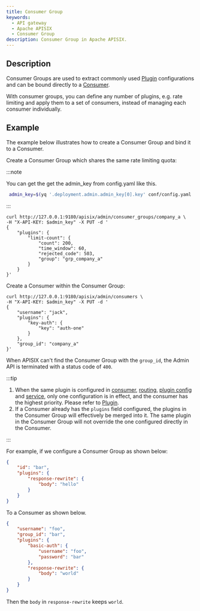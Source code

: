 ```yaml
---
title: Consumer Group
keywords:
  - API gateway
  - Apache APISIX
  - Consumer Group
description: Consumer Group in Apache APISIX.
---
```


<!--
#
# Licensed to the Apache Software Foundation (ASF) under one or more
# contributor license agreements.  See the NOTICE file distributed with
# this work for additional information regarding copyright ownership.
# The ASF licenses this file to You under the Apache License, Version 2.0
# (the "License"); you may not use this file except in compliance with
# the License.  You may obtain a copy of the License at
#
#     http://www.apache.org/licenses/LICENSE-2.0
#
# Unless required by applicable law or agreed to in writing, software
# distributed under the License is distributed on an "AS IS" BASIS,
# WITHOUT WARRANTIES OR CONDITIONS OF ANY KIND, either express or implied.
# See the License for the specific language governing permissions and
# limitations under the License.
#
-->

## Description

Consumer Groups are used to extract commonly used [Plugin](./plugin.md) configurations and can be bound directly to a [Consumer](./consumer.md).

With consumer groups, you can define any number of plugins, e.g. rate limiting and apply them to a set of consumers,
instead of managing each consumer individually.

## Example

The example below illustrates how to create a Consumer Group and bind it to a Consumer.

Create a Consumer Group which shares the same rate limiting quota:

:::note

You can get the get the admin_key from config.yaml like this.

```bash
 admin_key=$(yq '.deployment.admin.admin_key[0].key' conf/config.yaml | sed 's/"//g')
```

:::

```shell
curl http://127.0.0.1:9180/apisix/admin/consumer_groups/company_a \
-H "X-API-KEY: $admin_key" -X PUT -d '
{
    "plugins": {
        "limit-count": {
            "count": 200,
            "time_window": 60,
            "rejected_code": 503,
            "group": "grp_company_a"
        }
    }
}'
```

Create a Consumer within the Consumer Group:

```shell
curl http://127.0.0.1:9180/apisix/admin/consumers \
-H "X-API-KEY: $admin_key" -X PUT -d '
{
    "username": "jack",
    "plugins": {
        "key-auth": {
            "key": "auth-one"
        }
    },
    "group_id": "company_a"
}'
```

When APISIX can't find the Consumer Group with the `group_id`, the Admin API is terminated with a status code of `400`.

:::tip

1. When the same plugin is configured in [consumer](./consumer.md), [routing](./route.md), [plugin config](./plugin-config.md) and [service](./service.md), only one configuration is in effect, and the consumer has the highest priority. Please refer to [Plugin](./plugin.md).
2. If a Consumer already has the `plugins` field configured, the plugins in the Consumer Group will effectively be merged into it. The same plugin in the Consumer Group will not override the one configured directly in the Consumer.

:::

For example, if we configure a Consumer Group as shown below:

```json
{
    "id": "bar",
    "plugins": {
        "response-rewrite": {
            "body": "hello"
        }
    }
}
```

To a Consumer as shown below.

```json
{
    "username": "foo",
    "group_id": "bar",
    "plugins": {
        "basic-auth": {
            "username": "foo",
            "password": "bar"
        },
        "response-rewrite": {
            "body": "world"
        }
    }
}
```

Then the `body` in `response-rewrite` keeps `world`.

